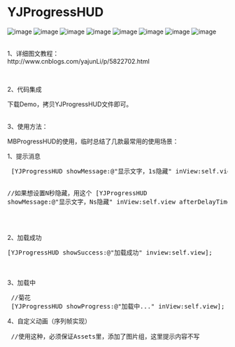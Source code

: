 # YJProgressHUD

![image](http://images2015.cnblogs.com/blog/511196/201701/511196-20170106153445128-335478372.png)
![image](http://images2015.cnblogs.com/blog/511196/201701/511196-20170106153504847-247454300.png)
![image](http://images2015.cnblogs.com/blog/511196/201701/511196-20170106153520034-1274453369.png)
![image](http://images2015.cnblogs.com/blog/511196/201701/511196-20170106153537034-484059152.png)
![image](http://images2015.cnblogs.com/blog/511196/201701/511196-20170106154427034-712452681.png)
![image](http://images2015.cnblogs.com/blog/511196/201701/511196-20170106154441816-1500175394.png)
![image](http://images2015.cnblogs.com/blog/511196/201701/511196-20170116152146349-1091794769.png)
![image](http://images2015.cnblogs.com/blog/511196/201701/511196-20170116154413177-1499767867.png)

<p><br />1、详细图文教程：<br />http://www.cnblogs.com/yajunLi/p/5822702.html</p>
<p>&nbsp;</p>
<p>2、代码集成</p>
<p>下载Demo，拷贝YJProgressHUD文件即可。</p>
<p><br />3、使用方法：</p>
<p>MBProgressHUD的使用，临时总结了几款最常用的使用场景：</p>
<p>1、提示消息</p>
<div class="cnblogs_Highlighter">
<pre class="brush:objc;gutter:true;"> [YJProgressHUD showMessage:@"显示文字，1s隐藏" inView:self.view];
            
  //如果想设置N秒隐藏，用这个
 [YJProgressHUD showMessage:@"显示文字，Ns隐藏" inView:self.view afterDelayTime:3.0];
</pre>
</div>
<p>　　</p>

<p>2、加载成功</p>
<div class="cnblogs_Highlighter">
<pre class="brush:objc;gutter:true;">[YJProgressHUD showSuccess:@"加载成功" inview:self.view];
</pre>
</div>
<p><span style="line-height: 1.5;">&nbsp;</span></p>
<p>3、加载中</p>
<div class="cnblogs_Highlighter">
<pre class="brush:objc;gutter:true;"> //菊花
 [YJProgressHUD showProgress:@"加载中..." inView:self.view];
</pre>
</div>
<p><span style="line-height: 1.5;">4、自定义动画（序列帧实现）</span></p>
<div class="cnblogs_Highlighter">
<pre class="brush:objc;gutter:true;"> //使用这种，必须保证Assets里，添加了图片组，这里提示内容不写
